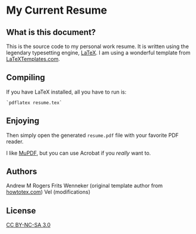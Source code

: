 # My Current Resume

## What is this document?
This is the source code to my personal work resume.  It is written using the legendary typesetting engine, [LaTeX](https://en.wikipedia.org/wiki/LaTeX "Wikepedia page").  I am using a wonderful template from [LaTeXTemplates.com](http://latextemplates.com).

## Compiling
If you have LaTeX installed, all you have to run is:

	`pdflatex resume.tex`

## Enjoying
Then simply open the generated `resume.pdf` file with your favorite PDF reader.  

I like [MuPDF](http://mupdf.com/ "MuPDF home page"), but you can use Acrobat if you *really* want to.

## Authors
Andrew M Rogers
Frits Wenneker (original template author from [howtotex.com](http://www.howtotex.com))
Vel (modifications)

## License
[CC BY-NC-SA 3.0](http://creativecommons.org/licenses/by-nc-sa/3.0/ "Check it out")
